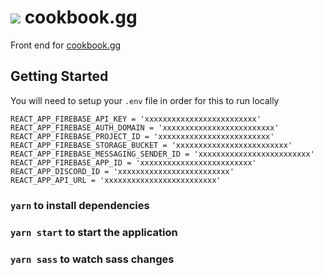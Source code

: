 # ![](https://user-images.githubusercontent.com/12008893/150376916-5cca1740-2a9b-445a-a0d2-e3760bf7d90b.png) cookbook.gg

Front end for [cookbook.gg](https://cookbook.gg)

## Getting Started

You will need to setup your `.env` file in order for this to run locally

```
REACT_APP_FIREBASE_API_KEY = 'xxxxxxxxxxxxxxxxxxxxxxxxx'
REACT_APP_FIREBASE_AUTH_DOMAIN = 'xxxxxxxxxxxxxxxxxxxxxxxxx'
REACT_APP_FIREBASE_PROJECT_ID = 'xxxxxxxxxxxxxxxxxxxxxxxxx'
REACT_APP_FIREBASE_STORAGE_BUCKET = 'xxxxxxxxxxxxxxxxxxxxxxxxx'
REACT_APP_FIREBASE_MESSAGING_SENDER_ID = 'xxxxxxxxxxxxxxxxxxxxxxxxx'
REACT_APP_FIREBASE_APP_ID = 'xxxxxxxxxxxxxxxxxxxxxxxxx'
REACT_APP_DISCORD_ID = 'xxxxxxxxxxxxxxxxxxxxxxxxx'
REACT_APP_API_URL = 'xxxxxxxxxxxxxxxxxxxxxxxxx'
```

### `yarn` to install dependencies
### `yarn start` to start the application
### `yarn sass` to watch sass changes

